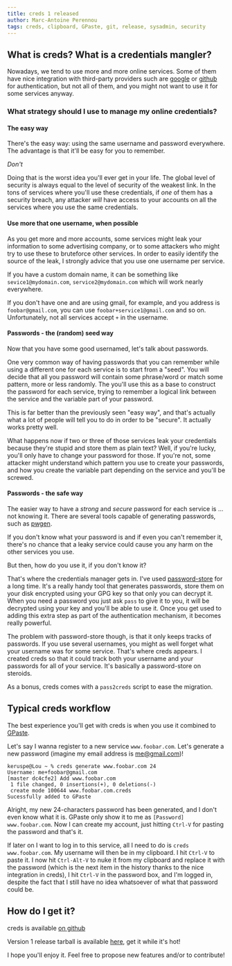 ```yaml
---
title: creds 1 released
author: Marc-Antoine Perennou
tags: creds, clipboard, GPaste, git, release, sysadmin, security
---
```


## What is creds? What is a credentials mangler?

Nowadays, we tend to use more and more online services. Some of them have nice integration with third-party providers
such are [google](http://google.com) or [github](https://github.com) for authentication, but not all of them, and you
might not want to use it for some services anyway.

### What strategy should I use to manage my online credentials?

#### The easy way

There's the easy way: using the same username and password everywhere. The advantage is that it'll be easy for you to
remember.

*Don't*

Doing that is the worst idea you'll ever get in your life. The global level of security is always equal to the level of
security of the weakest link. In the tons of services where you'll use these credentials, if *one* of them has a
security breach, any attacker *will* have access to your accounts on all the services where you use the same
credentials.

#### Use more that one username, when possible

As you get more and more accounts, some services might leak your information to some advertising company, or to some
attackers who might try to use these to bruteforce other services. In order to easily identify the source of the leak, I
strongly advice that you use one username per service.

If you have a custom domain name, it can be something like `sevice1@mydomain.com`, `service2@mydomain.com` which will
work nearly everywhere.

If you don't have one and are using gmail, for example, and you address is `foobar@gmail.com`, you can use
`foobar+service1@gmail.com` and so on. Unfortunately, not all services accept `+` in the username.

#### Passwords - the (random) seed way

Now that you have some good usernamed, let's talk about passwords.

One very common way of having passwords that you can remember while using a different one for each service is to start
from a "seed". You will decide that all you password will contain some phrase/word or match some pattern, more or less
randomly. The you'll use this as a base to construct the password for each service, trying to remember a logical link
between the service and the variable part of your password.

This is far better than the previously seen "easy way", and that's actually what a lot of people will tell you to do in
order to be "secure". It actually works pretty well.

What happens now if two or three of those services leak your credentials because they're stupid and store them as plain
text? Well, if you're lucky, you'll only have to change your password for those. If you're not, some attacker might
understand which pattern you use to create your passwords, and how you create the variable part depending on the
service and you'll be screwed.

#### Passwords - the safe way

The easier way to have a *strong* and *secure* password for each service is ... not knowing it. There are several tools
capable of generating passwords, such as [pwgen](http://sourceforge.net/projects/pwgen/).

If you don't know what your password is and if even you can't remember it, there's no chance that a leaky service could
cause you any harm on the other services you use.

But then, how do you use it, if you don't know it?

That's where the credentials manager gets in. I've used [password-store](http://www.passwordstore.org/) for a long time.
It's a really handy tool that generates passwords, store them on your disk encrypted using your GPG key so that only you
can decrypt it. When you need a password you just ask `pass` to give it to you, it will be decrypted using your key and
you'll be able to use it. Once you get used to adding this extra step as part of the authentication mechanism, it
becomes really powerful.

The problem with password-store though, is that it only keeps tracks of passwords. If you use several usernames, you
might as well forget what your username was for some service. That's where creds appears. I created creds so that it
could track both your username and your passwords for all of your service. It's basically a password-store on steroids.

As a bonus, creds comes with a `pass2creds` script to ease the migration.

## Typical creds workflow

The best experience you'll get with creds is when you use it combined to [GPaste](https://github.com/Keruspe/GPaste).

Let's say I wanna register to a new service `www.foobar.com`. Let's generate a new password (imagine my email address
is me@gmail.com)!

```
keruspe@Lou ~ % creds generate www.foobar.com 24
Username: me+foobar@gmail.com
[master dc4cfe2] Add www.foobar.com
 1 file changed, 0 insertions(+), 0 deletions(-)
 create mode 100644 www.foobar.com.creds
Sucessfully added to GPaste

```

Alright, my new 24-characters password has been generated, and I don't even know what it is. GPaste only show it to me
as `[Password] www.foobar.com`. Now I can create my account, just hitting `Ctrl-V` for pasting the password and that's
it.

If later on I want to log in to this service, all I need to do is `creds www.foobar.com`. My username will then be in my
clipboard. I hit `Ctrl-V` to paste it. I now hit `Ctrl-Alt-V` to nuke it from my clipboard and replace it with the
password (which is the next item in the history thanks to the nice integration in creds), I hit `Ctrl-V` in the password
box, and I'm logged in, despite the fact that I still have no idea whatsoever of what that password could be.

## How do I get it?

creds is available [on github](https://github.com/Keruspe/creds)

Version 1 release tarball is available [here](http://www.imagination-land.org/files/creds/creds-1.tar.xz), get it while it's hot!

I hope you'll enjoy it. Feel free to propose new features and/or to contribute!

